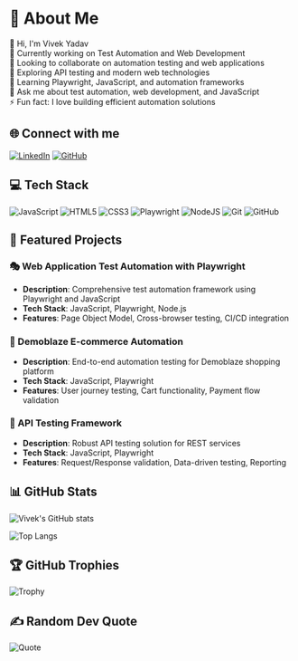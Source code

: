 # 💫 About Me

👋 Hi, I'm Vivek Yadav  
🔭 Currently working on Test Automation and Web Development  
👯 Looking to collaborate on automation testing and web applications  
🤝 Exploring API testing and modern web technologies  
🌱 Learning Playwright, JavaScript, and automation frameworks  
💬 Ask me about test automation, web development, and JavaScript  
⚡ Fun fact: I love building efficient automation solutions

## 🌐 Connect with me

[![LinkedIn](https://img.shields.io/badge/LinkedIn-0077B5?style=for-the-badge&logo=linkedin&logoColor=white)](https://linkedin.com/in/vivekyadavsdet/)
[![GitHub](https://img.shields.io/badge/GitHub-100000?style=for-the-badge&logo=github&logoColor=white)](https://github.com/vivek3108-0)

## 💻 Tech Stack

![JavaScript](https://img.shields.io/badge/JavaScript-F7DF1E?style=for-the-badge&logo=javascript&logoColor=black)
![HTML5](https://img.shields.io/badge/HTML5-E34F26?style=for-the-badge&logo=html5&logoColor=white)
![CSS3](https://img.shields.io/badge/CSS3-1572B6?style=for-the-badge&logo=css3&logoColor=white)
![Playwright](https://img.shields.io/badge/Playwright-2EAD33?style=for-the-badge&logo=playwright&logoColor=white)
![NodeJS](https://img.shields.io/badge/Node.js-43853D?style=for-the-badge&logo=node.js&logoColor=white)
![Git](https://img.shields.io/badge/Git-F05032?style=for-the-badge&logo=git&logoColor=white)
![GitHub](https://img.shields.io/badge/GitHub-100000?style=for-the-badge&logo=github&logoColor=white)

## 🚀 Featured Projects

### 🎭 Web Application Test Automation with Playwright

* **Description**: Comprehensive test automation framework using Playwright and JavaScript
* **Tech Stack**: JavaScript, Playwright, Node.js
* **Features**: Page Object Model, Cross-browser testing, CI/CD integration

### 🛒 Demoblaze E-commerce Automation

* **Description**: End-to-end automation testing for Demoblaze shopping platform
* **Tech Stack**: JavaScript, Playwright
* **Features**: User journey testing, Cart functionality, Payment flow validation

### 🔧 API Testing Framework

* **Description**: Robust API testing solution for REST services
* **Tech Stack**: JavaScript, Playwright
* **Features**: Request/Response validation, Data-driven testing, Reporting

## 📊 GitHub Stats

![Vivek's GitHub stats](https://github-readme-stats.vercel.app/api?username=vivek3108-0&show_icons=true&theme=dark)

![Top Langs](https://github-readme-stats.vercel.app/api/top-langs/?username=vivek3108-0&layout=compact&theme=dark)

## 🏆 GitHub Trophies

![Trophy](https://github-profile-trophy.vercel.app/?username=vivek3108-0&theme=onedark)

## ✍️ Random Dev Quote

![Quote](https://quotes-github-readme.vercel.app/api?type=horizontal&theme=dark)
